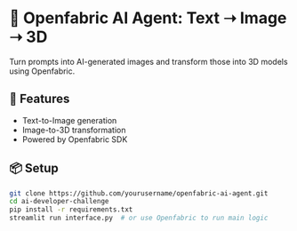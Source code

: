 # 🧠 Openfabric AI Agent: Text ➝ Image ➝ 3D

Turn prompts into AI-generated images and transform those into 3D models using Openfabric.

## 🚀 Features
- Text-to-Image generation
- Image-to-3D transformation
- Powered by Openfabric SDK

## 📦 Setup

```bash
git clone https://github.com/yourusername/openfabric-ai-agent.git
cd ai-developer-challenge
pip install -r requirements.txt
streamlit run interface.py  # or use Openfabric to run main logic
